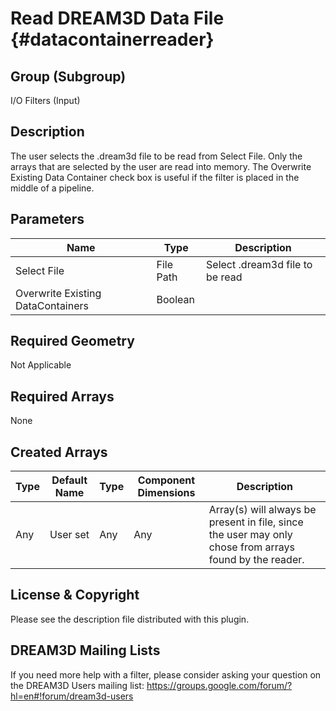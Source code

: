 Read DREAM3D Data File {#datacontainerreader}
====

## Group (Subgroup) ##
I/O Filters (Input)

## Description ##

The user selects the .dream3d file to be read from Select File. Only the arrays that are selected by the user are read into memory. The Overwrite Existing Data Container check box is useful if the filter is placed in the middle of a pipeline.


## Parameters ##

| Name | Type | Description |
|------|------|--------------|
| Select File | File Path | Select .dream3d file to be read |
| Overwrite Existing DataContainers | Boolean | |

## Required Geometry ##
Not Applicable

## Required Arrays ##
None

## Created Arrays ##
| Type | Default Name | Type | Component Dimensions | Description |
|------|--------------|-------------|---------|-----|
| Any | User set | Any | Any | Array(s) will always be present in file, since the user may only chose from arrays found by the reader. |



## License & Copyright ##

Please see the description file distributed with this plugin.

## DREAM3D Mailing Lists ##

If you need more help with a filter, please consider asking your question on the DREAM3D Users mailing list:
https://groups.google.com/forum/?hl=en#!forum/dream3d-users


